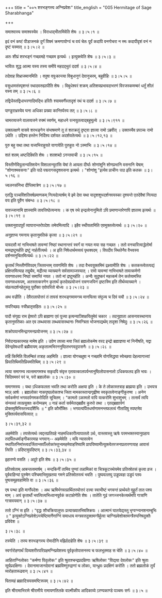 +++
title = "००५ शरभङ्गस्य अग्निप्रवेशः"
title_english = "005 Hermitage of Sage Sharabhanga"

+++


समाश्वास्य समाश्वस्येव । विराधाद्भीतामिवेति शेषः  ॥  ३।५।१  ॥   

  

इदं वनं कष्टं पीडाजनकं दुर्गं विषमं क्रमणायोग्यं च वयं चेतः पूर्वं कदापि
वनगोचरा न स्मः कदापीदृशं वनं न दृष्टं यस्मात्  ॥  ३।५।२  ॥   

  

अतः शीघ्रं शरभङ्गं गच्छामहे गच्छाम इत्यर्थः । इत्युक्त्वेति शेषः  ॥ 
३।५।३ ॥   

  

भावितः शुद्ध आत्मा यस्य तस्य समीपे महदद्भुतं ददर्श  ॥  ३।५।४  ॥   

  

तदेवाह विभ्राजमानमिति । वपुषा वपुःकान्त्या विबुधानुगं देवानुचरम्,
बहुव्रीहिः  ॥  ३।५।५  ॥   

  

वसुधामसंस्पृशन्तं रथादवरुह्यापीति शेषः । विबुधेश्वरं शक्रम्
अतिशयप्रभावदाभरणं विरजस्कमम्बरं धर्तुं शीलं यस्य तम्  ॥  ३।५।६  ॥   

  

तद्विधैस्तद्विधाभरणादिमद्भिः हरितैः श्यामवर्णैस्तादृशं रथं च ददर्श  ॥ 
३।५।७ ॥   

  

पाण्डुराभ्रस्येव घना अधिका प्रख्या कान्तिर्यस्य तत्  ॥  ३।५।८  ॥   

  

चामरव्यजने वालव्यजने रुक्मं स्वर्णम्, महाधने रत्नयुतत्वाद्बहुमूल्ये  ॥ 
३।५।९११  ॥   

  

उक्तलक्षणे वासवे शरभङ्गेन संभाषमाणे तु तं शतक्रतुं दृष्ट्वा ज्ञात्वा
रामो ऽब्रवीत् । उक्तस्यैव प्रपञ्चः रामो ऽथेति । उद्दिश्य हस्तेन
निर्दिश्य दर्शयत अदर्शयतेत्यर्थः  ॥  ३।५।१२,१३  ॥   

  

पुरु बहु यथा तथा यज्वभिराहूयते यागायेति पुरुहूतः नो ऽस्माभिः  ॥ 
३।५।१४ ॥   

  

शतं शतम् अष्टदिक्ष्विति शेषः । शतशब्दो ऽनन्तवाची  ॥  ३।५।१५  ॥   

  

विस्तीर्णविपुलान्यतिशयेन विशालान्युरांसि येषां ते आयता दीर्घाः शोणांशूनि
शोणप्रभानि वसनानि येषाम् "शोणाश्मवसनाः" इति पाठे पद्मरागसदृशवसना
इत्यर्थः । "शोणांशु "इत्येव प्राचीनः पाठ इति कतकः  ॥  ३।५।१६  ॥   

  

ज्वलनसंनिभा दीप्तिमात्रेण  ॥  ३।५।१७  ॥   

  

एतद्धि पञ्चविंशतिवर्षप्रमाणकम् नित्यदेत्यार्षम् ये इमे देवा यथा
यादृशशुभदर्शनवयस्का दृश्यन्ते एतदेवैषां नित्यदा वय इति पूर्वेण संबन्धः
 ॥  ३।५।१८ ॥   

  

यावज्जानामि ज्ञास्यामि तावत्तिष्ठेत्यन्वयः । क एष रथे इन्द्रत्वेनानुमितो
ऽपि प्रमाणान्तरेणापि ज्ञातव्य इत्यर्थः  ॥  ३।५।१९  ॥   

  

उक्तानुवादपूर्वं व्यापारान्तरोपदेशः तमेवमित्यादि । इहैव स्थीयतामिति
एवमुक्तत्वेत्यर्थः  ॥  ३।५।२०  ॥   

  

अनुज्ञाप्य गमनाय कृतानुमतिकं कृत्वा  ॥  ३।५।२१  ॥   

  

यावदसौ मां नाभिभाषते तावन्मां निष्ठां स्थानान्तरं स्वर्गं वा नयत मया सह
गच्छत । ततो वनचारित्वाद्धेतोर्मा मामद्रष्टुमर्हति द्रष्टुं
नार्हतीत्यर्थः । अ इति निषेधार्थमव्ययं पृथक्पदम् । विपदीव स्थितेनैव
वैभवस्य दर्शनमनुचितमित्यर्थः  ॥  ३।५।२२  ॥   

  

कृतार्थं निस्तीर्णविपदम् जितवन्तम् रावणमिति शेषः । तदा वैभवयुक्तमिमं
द्रक्ष्यामीति शेषः । कतकस्त्वेतत्पद्यं प्रक्षिप्तमित्याह तद्वृथैव,
मद्रीत्या व्याख्याने सर्वसामञ्जस्यात् । रामो यावन्मां नाभिभाषते
तावत्कर्मणो रावणवधस्य निष्ठां समाप्तिं नयत । ततो मां द्रष्टुमर्हति ।
अन्यैः सुदुष्करं महत्कर्म तेन कर्तव्यमस्ति रावणवधरूपम्, अतस्तत्करणेन
कृतार्थं कृतदेवप्रयोजनं रावणजयिनं द्रष्टास्मि इति तीर्थव्याख्याने ।
संप्रत्यदर्शनहेतुस्तु पूर्वोक्त एवोपरितो बोध्यः  ॥  ३।५।२३  ॥   

  

अथ वज्रीति । देवैरालापोत्तरं तं तापसं शरभङ्गमामन्त्र्य मानयित्वा संपूज्य
च दिवं ययौ  ॥  ३।५।२४  ॥   

  

सपरिच्छदः स्त्रीभ्रातृसहितः  ॥  ३।५।२५  ॥   

  

पादौ संगृह्य राम ईश्वरो ऽपि ब्राह्मणा एवं पूज्या इत्यन्याञ्शिक्षयितुमेवं
चकार । तदनुज्ञाता आसनावस्थानाय कृतानुमतिकाः अत एव लब्धवासा
लब्धवासस्थानाः निमन्त्रिता भोजनाद्यर्थम् तादृशा निषेदुः  ॥  ३।५।२६  ॥   

  

शक्रोपयानमिन्द्रागमनप्रयोजनम्  ॥  ३।५।२७  ॥   

  

निवेदनप्रकारमाह मामेष इति । उग्रेण तपसा मया जितं ब्रह्मलोकमेष वरद
इन्द्रो ब्रह्माज्ञया मां निनीषति, यद्वा देवेन्द्रवेषधारी ब्रह्मैवायम्
अकृतात्मभिरननुष्ठितभगवदुपासनैः  ॥  ३।५।२८  ॥   

  

तर्हि किमिति विलम्बितं तत्राह अहमिति । ज्ञात्वा योगचक्षुषा न गच्छामि
योगसिद्ध्या स्वेच्छया देहत्यागात्त्वां प्रियातिथिमतिप्रियमतिथिम्  ॥ 
३।५।२९  ॥   

  

त्वया समागम्य त्वत्समागमश्च सकृदपि संवृत्त
एतावत्कालपर्यन्तानुष्ठितोपासनातो ऽधिकफलद इति भावः । त्रिदिवमवरं परं च,
परो ब्रह्मलोकः  ॥  ३।५।३०  ॥   

  

समागमस्य । यथा ऽधिकफलता भवति तथा करोति अक्षया इति । के ते लोकास्तत्राह
ब्राह्मया इति । उभयत्र ष्यञ् आर्षः । ब्रह्मलोका नाकपृष्ठलोकाश्च जिता
मामकास्तान्प्रगृह्णीष्व स्वकृतत्वेनाङ्गीकुरुष्व । अनेन सर्वकर्मणां
भगवदर्पणमकरोदिति सूचितम् । "कामतो ऽकामतो वापि यत्करोमि शुभाशुभम् ।
तत्सर्वं त्वयि संन्यस्तं त्वत्प्रयुक्तः करोम्यहम्  ॥  नाहं कर्ता
सर्वमेतद्ब्रह्मैव कुरुते तथा । एतद्ब्रह्मार्पणं
प्रोक्तमृषिभिस्तत्त्वदर्शिभिः  ॥ " इति कौर्मोक्तिः ।
भगवत्यर्पितधर्माणामनन्तफलत्वं गीतादिषु स्पष्टमेव मुक्तिपर्यवासयित्वात्
 ॥   

३।५।३१,३२  ॥   

अहमेवेति । तपसेत्यर्थः त्वद्दत्तप्रतिग्रहे नाहमधिकारीत्यापाततो ऽर्थः,
वास्तवस्तु ऋषेः परमभक्तस्यानुग्रहाय तदर्पितधर्माङ्गीकारमाह भगवान्--
अहमेवेति । मयि न्यासत्वेन
स्थापितनिमांस्त्वदर्जितान्सर्वाँल्लोकांस्तुभ्यमहमेवाहरिष्यामि
प्रापयिष्यामीत्युक्त्वेतरजनाप्रतारणायाह आवासं त्विति ।
प्रदिष्टमुपदिष्टम्  ॥  ३।५।३३,३४  ॥   

  

इहारण्ये वसति । अदूरे इति शेषः  ॥  ३।५।३५  ॥   

  

प्रतिस्रोताम् आबन्तत्वमार्षम् । मन्दकिनीं तामिव पुण्यां तन्नामिकां वा
चित्रकूटस्थेयमेव प्रतिस्रोतसं कृत्वा व्रज । पूर्ववाहिन्यां पुरुषेण
पश्चिमाभिमुखतया गमने प्रतिस्रोतस्त्वं भवति । पुष्पवल्लघु उडुपवहा उडुपं
प्लवः पुष्पसमूहवहामिति वा  ॥  ३।५।३६  ॥   

  

एष पन्था इति मार्गोपदेशः । अथ ऋषिर्भगवत्प्रार्थितस्योत्तरं दत्त्वा
स्वाभीष्टं भगवन्तं प्रार्थयते मुहूर्तं तात पश्य माम् । अयं कृतार्थो
भवत्वित्यभिध्यानपूर्वकं कटाक्षेणेति शेषः । तातेति गूढं जगज्जनकेत्यर्थमपि
गात्राणि गात्रावयवान्  ॥  ३।५।३७  ॥   

  

ततो ऽग्निं स इति । "वृद्धः शौचक्रियालुप्तः प्रत्याख्यातभिषक्क्रियः ।
आत्मानं घातयेद्यस्तु भृग्वग्न्यनशनाम्बुभिः  ॥ "
इत्युक्तेऽग्निप्रवेशेऽन्त्येष्टिमार्गेणाग्निं समाधाय
मन्त्रवत्तदुक्तमन्त्रैर्हुत्वा चाग्निप्रवेशोक्तमन्त्रैरुपनिषदुक्तैः
प्रविवेश  ॥   

३।५।३८  ॥   

तस्येति । तस्य शरभङ्गस्य रोमादीनि वह्निर्ददाहेति शेषः  ॥  ३।५।३९  ॥   

  

स्वर्गारोहणार्थं दिव्यशरीरपरिग्रहमग्निप्रवेशस्य पूर्वकृतोपासनस्य च
फलभूतमाह स चेति  ॥  ३।५।४०  ॥   

  

आहिताग्निलोकाः "कर्मणा पितृलोकः" इति श्रुताश्चन्द्रप्रदक्षिणाः ऋषिलोका
"विद्यया देवलोकः" इति श्रुताः सूर्यप्रदक्षिणाः । देवानामाजानदेवानां
ब्रह्मविष्णुरुद्राणां च लोकाः, यान्ध्रुवः प्रदक्षिणं करोति । ततो
ब्रह्मलोकं तुर्यं व्यरोहतारूढवान्  ॥  ३।५।४१  ॥   

  

पितामहं ब्रह्मादित्रयसमष्टिरूपम्  ॥  ३।५।४२  ॥   

  

इति श्रीरामाभिरामे श्रीरामीये रामायणतिलके वाल्मीकीय आदिकाव्ये
ऽरण्यकाण्डे पञ्चमः सर्गः  ॥  ३।५  ॥   

  


